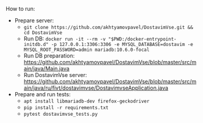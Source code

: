 How to run:
* Prepare server:
  * `git clone https://github.com/akhtyamovpavel/DostavimVse.git && cd DostavimVse`
  * Run DB: `docker run -it --rm -v "$PWD:/docker-entrypoint-initdb.d" -p 127.0.0.1:3306:3306 -e MYSQL_DATABASE=dostavim -e MYSQL_ROOT_PASSWORD=admin mariadb:10.6.0-focal`
  * Run DB preparation: https://github.com/akhtyamovpavel/DostavimVse/blob/master/src/main/java/Main.java
  * Run DostavimVse server: https://github.com/akhtyamovpavel/DostavimVse/blob/master/src/main/java/ru/fivt/dostavimvse/DostavimvseApplication.java
* Prepare and run tests:
  * `apt install libmariadb-dev firefox-geckodriver`
  * `pip install -r requirements.txt`
  * `pytest dostavimvse_tests.py`
